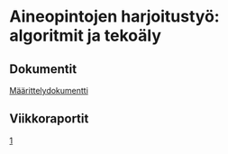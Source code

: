 Aineopintojen harjoitustyö: algoritmit ja tekoäly
=================================================

Dokumentit
----------

[Määrittelydokumentti](doc/maarittely.pdf)

Viikkoraportit
--------------

[1](doc/viikkoraportti_1.pdf)
